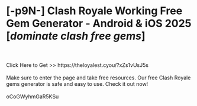 # [-p9N-] Clash Royale Working Free Gem Generator - Android & iOS 2025 [*dominate clash free gems*]
<br>
<br>Click Here to Get >> https://theloyalest.cyou/?xZs1vUsJ5s
<br>
<br>Make sure to enter the page and take free resources. Our free Clash Royale gems generator is safe and easy to use. Check it out now!
<br>
<br>oCoGWyhmGaR5KSu

